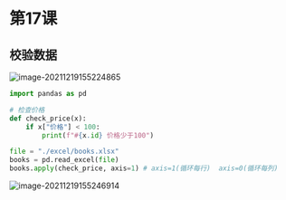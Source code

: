 # 第17课

## 校验数据

![image-20211219155224865](https://markdown-1301532546.cos.ap-guangzhou.myqcloud.com/markdown/20211219155418.png)

```python
import pandas as pd

# 检查价格
def check_price(x):
    if x["价格"] < 100:
        print(f"#{x.id} 价格少于100")

file = "./excel/books.xlsx"
books = pd.read_excel(file)
books.apply(check_price, axis=1) # axis=1(循环每行)  axis=0(循环每列) 

```

![image-20211219155246914](https://markdown-1301532546.cos.ap-guangzhou.myqcloud.com/markdown/20211219155421.png)



